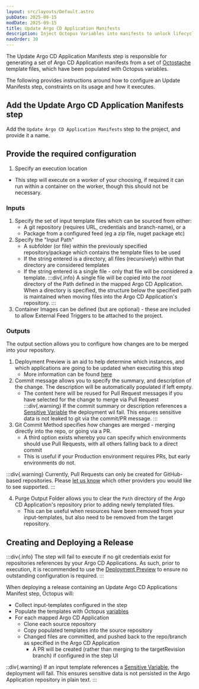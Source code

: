 ```yaml
---
layout: src/layouts/Default.astro
pubDate: 2025-09-15
modDate: 2025-09-15
title: Update Argo CD Application Manifests
description: Inject Octopus Variables into manifests to unlock lifecycle promotions
navOrder: 30
---
```


The Update Argo CD Application Manifests step is responsible for generating a set of Argo CD Application manifests from
a set of [Octostache](https://github.com/OctopusDeploy/Octostache) template files, which have been populated with Octopus variables.

The following provides instructions around how to configure an Update Manifests step, constraints on its usage and
how it executes.

## Add the Update Argo CD Application Manifests step
Add the `Update Argo CD Application Manifests` step to the project, and provide it a name.

## Provide the required configuration
1. Specify an execution location
  * This step will execute on a worker of your choosing, if required it can run within a container on the worker, though this should not be necessary.
### Inputs
1. Specify the set of input template files which can be sourced from either:
   * A git repository (requires URL, credentials and branch-name), or a
   * Package from a configured feed (eg a zip file, nuget package etc)
2. Specify the "Input Path"
   * A subfolder (or file) within the previously specified repository/package which contains the template files to be used
   * If the string entered is a directory, all files (recursively) within that directory are considered templates
   * If the string entered is a single file - only that file will be considered a template.
:::div{.info}
A single file will be copied into the _root_ directory of the Path defined in the mapped Argo CD Application.
When a directory is specified, the structure below the specified path is maintained when moving files into the Argo CD Application's repository.
:::
3. Container Images can be defined (but are optional) - these are included to allow External Feed Triggers to be attached to the project.

### Outputs
The output section allows you to configure how changes are to be merged into your repository.

1. Deployment Preview is an aid to help determine which instances, and which applications are going to be updated when executing this step
    * More information can be found [here](/docs/argo-cd/steps/deployment-preview)
2. Commit message allows you to specify the summary, and description of the change. The description will be automatically populated if left empty.
    * The content here will be reused for Pull Request messages if you have selected for the change to merge via Pull Request
:::div{.warning}
If the commit summary or description references a [Sensitive Variable](/docs/projects/variables/sensitive-variables) the deployment wil fail.
This ensures sensitive data is not leaked to git via the commit/PR message.
:::
3. Git Commit Method specifies _how_ changes are merged - merging directly into the repo, or going via a PR.
    * A third option exists whereby you can specify which environments should use Pull Requests, with all others falling back to a direct commit
    * This is useful if your Production environment requires PRs, but early environments do not.

:::div{.warning}
Currently, Pull Requests can only be created for GitHub-based repositories. Please [let us know](https://oc.to/roadmap-argo-cd) which other providers you would like to see supported.
:::

4. Purge Output Folder allows you to clear the `Path` directory of the Argo CD Application's repository prior to adding newly templated files.
    * This can be useful when resources have been removed from your input-templates, but also need to be removed from the target repository.


## Creating and Deploying a Release
:::div{.info}
The step will fail to execute if no git credentials exist for repositories references by your Argo CD Applications.
As such, prior to execution, it is recommended to use the [Deployment Preview](/docs/argo-cd/steps/deployment-preview) to ensure
no outstanding configuration is required.
:::

When deploying a release containing an Update Argo CD Applications Manifest step, Octopus will:
* Collect input-templates configured in the step
* Populate the templates with Octopus [variables](/docs/best-practices/deployments/variables)
* For each mapped Argo CD Application
  * Clone each source repository
  * Copy populated templates into the source repository
  * Changed files are committed, and pushed back to the repo/branch as specified in the Argo CD Application
      * A PR will be created (rather than merging to the targetRevision branch) if configured in the step UI

::div{.warning}
If an input template references a [Sensitive Variable](/docs/projects/variables/sensitive-variables), the deployment will fail.
This ensures sensitive data is not persisted in the Argo Application repository in plain text.
:::